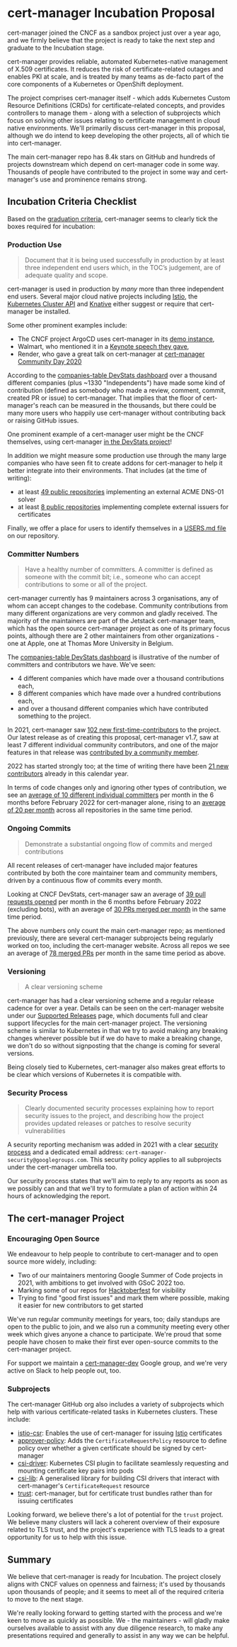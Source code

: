 # cert-manager Incubation Proposal

cert-manager joined the CNCF as a sandbox project just over a year ago, and we firmly believe that the project is ready to take the next step and graduate to the Incubation stage.

cert-manager provides reliable, automated Kubernetes-native management of X.509 certificates. It reduces the risk of certificate-related outages and enables PKI at scale, and is treated by many teams as de-facto part of the core components of a Kubernetes or OpenShift deployment.

The project comprises cert-manager itself - which adds Kubernetes Custom Resource Definitions (CRDs) for certificate-related concepts, and provides controllers to manage them - along with a selection of subprojects which focus on solving other issues relating to certificate management in cloud native environments. We'll primarily discuss cert-manager in this proposal, although we do intend to keep developing the other projects, all of which tie into cert-manager.

The main cert-manager repo has 8.4k stars on GitHub and hundreds of projects downstream which depend on cert-manager code in some way. Thousands of people have contributed to the project in some way and cert-manager's use and prominence remains strong.

## Incubation Criteria Checklist

Based on the [graduation criteria][GraduationCriteria], cert-manager seems to clearly tick the boxes required for incubation:

### Production Use

> Document that it is being used successfully in production by at least three independent end users which, in the TOC’s judgement, are of adequate quality and scope.

cert-manager is used in production by _many_ more than three independent end users. Several major cloud native projects including [Istio][IstioCertManager], the [Kubernetes Cluster API][ClusterAPICertManager] and [Knative][KnativeCertManager] either suggest or require that cert-manager be installed.

Some other prominent examples include:

- The CNCF project ArgoCD uses cert-manager in its [demo instance][ArgoDemoInstance],
- Walmart, who mentioned it in a [Keynote speech they gave][WalmartKeynote],
- Render, who gave a great talk on cert-manager at [cert-manager Community Day 2020][RenderTalk]

According to the [companies-table DevStats dashboard][CompaniesTable] over a thousand different companies (plus ~1330 "Independents") have made some kind of contribution (defined as somebody who made a review, comment, commit, created PR or issue) to cert-manager. That implies that the floor of cert-manager's reach can be measured in the thousands, but there could be many more users who happily use cert-manager without contributing back or raising GitHub issues.

One prominent example of a cert-manager user might be the CNCF themselves, using cert-manager [in the DevStats project][DevStatsCertManager]!

In addition we might measure some production use through the many large companies who have seen fit to create addons for cert-manager to help it better integrate into their environments. That includes (at the time of writing):

- at least [49 public repositories][ExternalDNSSolvers] implementing an external ACME DNS-01 solver
- at least [8 public repositories][ExternalIssuers] implementing complete external issuers for certificates

Finally, we offer a place for users to identify themselves in a [USERS.md file][USERSmd] on our repository.

### Committer Numbers

> Have a healthy number of committers. A committer is defined as someone with the commit bit; i.e., someone who can accept contributions to some or all of the project.

cert-manager currently has 9 maintainers across 3 organisations, any of whom can accept changes to the codebase. Community contributions from many different organizations are very common and gladly received. The majority of the maintainers are part of the Jetstack cert-manager team, which has the open source cert-manager project as one of its primary focus points, although there are 2 other maintainers from other organizations - one at Apple, one at Thomas More University in Belgium.

The [companies-table DevStats dashboard][CompaniesTable] is illustrative of the number of committers and contributors we have. We've seen:

- 4 different companies which have made over a thousand contributions each,
- 8 different companies which have made over a hundred contributions each,
- and over a thousand different companies which have contributed something to the project.

In 2021, cert-manager saw [102 new first-time-contributors][NewContributors2021] to the project. Our latest release as of creating this proposal, cert-manager v1.7, saw at least 7 different individual community contributors, and one of the major features in that release was [contributed by a community member][ReleaseNotes17].

2022 has started strongly too; at the time of writing there have been [21 new contributors][NewContributors2022] already in this calendar year.

In terms of code changes only and ignoring other types of contribution, we see an [average of 10 different individual committers][CommittersCertManager] per month in the 6 months before February 2022 for cert-manager alone, rising to an [average of 20 per month][CommittersAllRepos] across all repositories in the same time period.

### Ongoing Commits

> Demonstrate a substantial ongoing flow of commits and merged contributions

All recent releases of cert-manager have included major features contributed by both the core maintainer team and community members, driven by a continuous flow of commits every month.

Looking at CNCF DevStats, cert-manager saw an average of [39 pull requests opened][AvgOpenedPRsCertManager] per month in the 6 months before February 2022 (excluding bots), with an average of [30 PRs merged per month][AvgMergedPRsCertManager] in the same time period.

The above numbers only count the main cert-manager repo; as mentioned previously, there are several cert-manager subprojects being regularly worked on too, including the cert-manager website. Across all repos we see an average of [78 merged PRs][AvgMergedPRsAllRepos] per month in the same time period as above.

### Versioning

> A clear versioning scheme

cert-manager has had a clear versioning scheme and a regular release cadence for over a year. Details can be seen on the cert-manager website under our [Supported Releases][] page, which documents full and clear support lifecycles for the main cert-manager project. The versioning scheme is similar to Kubernetes in that we try to avoid making any breaking changes wherever possible but if we do have to make a breaking change, we don't do so without signposting that the change is coming for several versions.

Being closely tied to Kubernetes, cert-manager also makes great efforts to be clear which versions of Kubernetes it is compatible with.

### Security Process

> Clearly documented security processes explaining how to report security issues to the project, and describing how the project provides updated releases or patches to resolve security vulnerabilities

A security reporting mechanism was added in 2021 with a clear [security process][] and a dedicated email address: `cert-manager-security@googlegroups.com`. This security policy applies to all subprojects under the cert-manager umbrella too.

Our security process states that we'll aim to reply to any reports as soon as we possibly can and that we'll try to formulate a plan of action within 24 hours of acknowledging the report.

## The cert-manager Project

### Encouraging Open Source

We endeavour to help people to contribute to cert-manager and to open source more widely, including:

- Two of our maintainers mentoring Google Summer of Code projects in 2021, with ambitions to get involved with GSoC 2022 too.
- Marking some of our repos for [Hacktoberfest](https://hacktoberfest.digitalocean.com/) for visibility
- Trying to find "good first issues" and mark them where possible, making it easier for new contributors to get started

We've run regular community meetings for years, too; daily standups are open to the public to join, and we also run a community meeting every other week which gives anyone a chance to participate. We're proud that some people have chosen to make their first ever open-source commits to the cert-manager project.

For support we maintain a [cert-manager-dev](https://groups.google.com/g/cert-manager-dev) Google group, and we're very active on Slack to help people out, too.

### Subprojects

The cert-manager GitHub org also includes a variety of subprojects which help with various certificate-related tasks in Kubernetes clusters. These include:

- [istio-csr][]: Enables the use of cert-manager for issuing [Istio](https://istio.io/) certificates
- [approver-policy][]: Adds the `CertificateRequestPolicy` resource to define policy over whether a given certificate should be signed by cert-manager
- [csi-driver][]: Kubernetes CSI plugin to facilitate seamlessly requesting and mounting certificate key pairs into pods
- [csi-lib][]: A generalised library for building CSI drivers that interact with cert-manager's `CertificateRequest` resource
- [trust][]: cert-manager, but for certificate trust bundles rather than for issuing certificates

Looking forward, we believe there's a lot of potential for the `trust` project. We believe many clusters will lack a coherent overview of their exposure related to
TLS trust, and the project's experience with TLS leads to a great opportunity for us to help with this issue.

## Summary

We believe that cert-manager is ready for Incubation. The project closely aligns with CNCF values on openness and fairness; it's used by thousands upon thousands of people; and it seems to meet all of the required criteria to move to the next stage.

We're really looking forward to getting started with the process and we're keen to move as quickly as possible. We - the maintainers - will gladly make ourselves available to assist with any due diligence research, to make any presentations required and generally to assist in any way we can be helpful.

[GraduationCriteria]: https://github.com/cncf/toc/blob/da2c6f1a14ea9592ca0d1794da376e0c874b5a6f/process/graduation_criteria.adoc#incubating-stage

[IstioCertManager]: https://istio.io/latest/docs/ops/integrations/certmanager/
[DevStatsCertManager]: https://github.com/cncf/devstats#architecture
[ClusterAPICertManager]: https://cluster-api.sigs.k8s.io/developer/guide.html#cert-manager
[KnativeCertManager]: https://knative.dev/development/install/serving/installing-cert-manager/
[ArgoDemoInstance]: https://cd.apps.argoproj.io/applications/cert-manager
[WalmartKeynote]: https://www.youtube.com/watch?v=sfPFrvDvdlk&t=709s
[RenderTalk]: https://youtu.be/XlkGsBGk9W4
[UsersMD]: https://github.com/cert-manager/cert-manager/blob/5f5ba9eff67a5a8b23ef2b88bc4403c20ead979e/USERS.md

[ExternalDNSSolvers]: https://github.com/topics/cert-manager-webhook
[ExternalIssuers]: https://cert-manager.io/docs/configuration/external/

[CompaniesTable]: https://certmanager.devstats.cncf.io/d/5/companies-table?orgId=1

[NewContributors2021]: https://certmanager.devstats.cncf.io/explore?left=%5B%221609459200000%22,%221640995199000%22,%22psql%22,%7B%22alias%22:%22%22,%22dsType%22:%22influxdb%22,%22format%22:%22table%22,%22groupBy%22:%5B%7B%22params%22:%5B%22$__interval%22%5D,%22type%22:%22time%22%7D,%7B%22params%22:%5B%22null%22%5D,%22type%22:%22fill%22%7D%5D,%22orderByTime%22:%22ASC%22,%22policy%22:%22default%22,%22query%22:%22%22,%22rawQuery%22:true,%22rawSql%22:%22select%20count(*)%20from%20%5C%22snew_contributors_data%5C%22%20where%20$__timeFilter(dt)%20and%20series%20%3D%20%27ncdall%27%20and%20period%20%3D%20%27d%27%22,%22refId%22:%22A%22,%22resultFormat%22:%22table%22,%22select%22:%5B%5B%7B%22params%22:%5B%22value%22%5D,%22type%22:%22field%22%7D,%7B%22params%22:%5B%5D,%22type%22:%22mean%22%7D%5D%5D,%22tags%22:%5B%5D,%22datasource%22:%7B%22type%22:%22postgres%22,%22uid%22:%22P172949F98CB31475%22%7D,%22timeColumn%22:%22time%22,%22metricColumn%22:%22none%22,%22group%22:%5B%5D,%22where%22:%5B%7B%22type%22:%22macro%22,%22name%22:%22$__timeFilter%22,%22params%22:%5B%5D%7D%5D%7D%5D&orgId=1

[NewContributors2022]: https://certmanager.devstats.cncf.io/explore?left=%5B%221640995200000%22,%22now%22,%22psql%22,%7B%22alias%22:%22%22,%22dsType%22:%22influxdb%22,%22format%22:%22table%22,%22groupBy%22:%5B%7B%22params%22:%5B%22$__interval%22%5D,%22type%22:%22time%22%7D,%7B%22params%22:%5B%22null%22%5D,%22type%22:%22fill%22%7D%5D,%22orderByTime%22:%22ASC%22,%22policy%22:%22default%22,%22query%22:%22%22,%22rawQuery%22:true,%22rawSql%22:%22select%20count(*)%20from%20%5C%22snew_contributors_data%5C%22%20where%20$__timeFilter(dt)%20and%20series%20%3D%20%27ncdall%27%20and%20period%20%3D%20%27d%27%22,%22refId%22:%22A%22,%22resultFormat%22:%22table%22,%22select%22:%5B%5B%7B%22params%22:%5B%22value%22%5D,%22type%22:%22field%22%7D,%7B%22params%22:%5B%5D,%22type%22:%22mean%22%7D%5D%5D,%22tags%22:%5B%5D,%22datasource%22:%7B%22type%22:%22postgres%22,%22uid%22:%22P172949F98CB31475%22%7D,%22timeColumn%22:%22time%22,%22metricColumn%22:%22none%22,%22group%22:%5B%5D,%22where%22:%5B%7B%22type%22:%22macro%22,%22name%22:%22$__timeFilter%22,%22params%22:%5B%5D%7D%5D%7D%5D&orgId=1

[CommittersCertManager]: https://certmanager.devstats.cncf.io/d/74/contributions-chart?orgId=1&var-period=m&var-metric=commits&var-repogroup_name=cert-manager&var-country_name=All&var-company_name=All&var-company=all&from=1625094000000&to=1643673599000
[CommittersAllRepos]: https://certmanager.devstats.cncf.io/d/74/contributions-chart?orgId=1&var-period=m&var-metric=commits&var-repogroup_name=All&var-country_name=All&var-company_name=All&var-company=all&from=1625094000000&to=1643673599000

[ReleaseNotes17]: https://cert-manager.io/docs/release-notes/release-notes-1.7/#additional-certificate-output-formats

[AvgOpenedPRsCertManager]: https://certmanager.devstats.cncf.io/d/15/new-prs-in-repository-groups?orgId=1&var-period=m&var-repogroup_name=cert-manager&from=1625094000000&to=1643673599000
[AvgMergedPRsCertManager]: https://certmanager.devstats.cncf.io/d/24/prs-merged-repository-groups?orgId=1&var-period=m&var-repogroups=%22cert-manager%22&from=1625094000000&to=1643673599000
[AvgMergedPRsAllRepos]: https://certmanager.devstats.cncf.io/d/24/prs-merged-repository-groups?orgId=1&var-period=m&var-repogroups=%22cert-manager%22&from=1625094000000&to=1643673599000

[Supported Releases]: https://cert-manager.io/docs/installation/supported-releases/
[security process]: https://github.com/cert-manager/cert-manager/blob/5f5ba9eff67a5a8b23ef2b88bc4403c20ead979e/SECURITY.md
[istio-csr]: https://github.com/cert-manager/istio-csr
[approver-policy]: https://github.com/cert-manager/approver-policy
[csi-driver]: https://github.com/cert-manager/csi-driver
[csi-lib]: https://github.com/cert-manager/csi-lib
[trust]: https://github.com/cert-manager/trust
